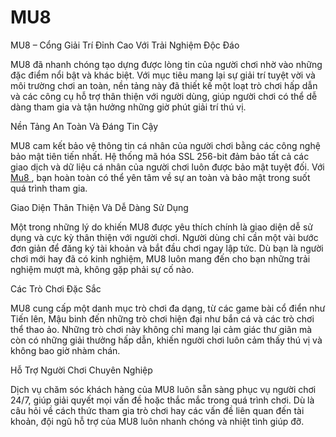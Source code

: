 # MU8
MU8 – Cổng Giải Trí Đỉnh Cao Với Trải Nghiệm Độc Đáo

MU8 đã nhanh chóng tạo dựng được lòng tin của người chơi nhờ vào những đặc điểm nổi bật và khác biệt. Với mục tiêu mang lại sự giải trí tuyệt vời và môi trường chơi an toàn, nền tảng này đã thiết kế một loạt trò chơi hấp dẫn và các công cụ hỗ trợ thân thiện với người dùng, giúp người chơi có thể dễ dàng tham gia và tận hưởng những giờ phút giải trí thú vị.

Nền Tảng An Toàn Và Đáng Tin Cậy

MU8 cam kết bảo vệ thông tin cá nhân của người chơi bằng các công nghệ bảo mật tiên tiến nhất. Hệ thống mã hóa SSL 256-bit đảm bảo tất cả các giao dịch và dữ liệu cá nhân của người chơi luôn được bảo mật tuyệt đối. Với <a href=https://mu8-vn.com> Mu8 </a> , bạn hoàn toàn có thể yên tâm về sự an toàn và bảo mật trong suốt quá trình tham gia.

Giao Diện Thân Thiện Và Dễ Dàng Sử Dụng

Một trong những lý do khiến MU8 được yêu thích chính là giao diện dễ sử dụng và cực kỳ thân thiện với người chơi. Người dùng chỉ cần một vài bước đơn giản để đăng ký tài khoản và bắt đầu chơi ngay lập tức. Dù bạn là người chơi mới hay đã có kinh nghiệm, MU8 luôn mang đến cho bạn những trải nghiệm mượt mà, không gặp phải sự cố nào.

Các Trò Chơi Đặc Sắc

MU8 cung cấp một danh mục trò chơi đa dạng, từ các game bài cổ điển như Tiến lên, Mậu binh đến những trò chơi hiện đại như bắn cá và các trò chơi thể thao ảo. Những trò chơi này không chỉ mang lại cảm giác thư giãn mà còn có những giải thưởng hấp dẫn, khiến người chơi luôn cảm thấy thú vị và không bao giờ nhàm chán.

Hỗ Trợ Người Chơi Chuyên Nghiệp

Dịch vụ chăm sóc khách hàng của MU8 luôn sẵn sàng phục vụ người chơi 24/7, giúp giải quyết mọi vấn đề hoặc thắc mắc trong quá trình chơi. Dù là câu hỏi về cách thức tham gia trò chơi hay các vấn đề liên quan đến tài khoản, đội ngũ hỗ trợ của MU8 luôn nhanh chóng và nhiệt tình giúp đỡ.

